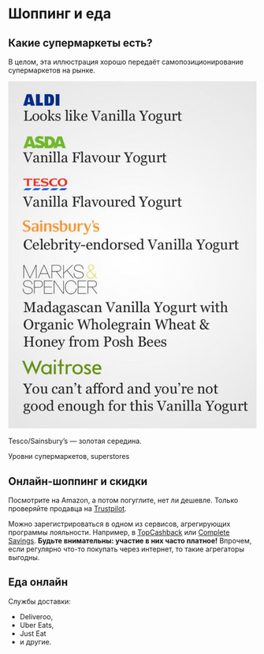 # Шоппинг и еда

## Какие супермаркеты есть?

В целом, эта иллюстрация хорошо передаёт самопозиционирование супермаркетов на рынке.

![](./images/image4.png)

Tesco/Sainsbury’s — золотая середина.

Уровни супермаркетов, superstores

## Онлайн-шоппинг и скидки

Посмотрите на Amazon, а потом погуглите, нет ли дешевле. Только проверяйте продавца на [Trustpilot](https://uk.trustpilot.com/).

Можно зарегистрироваться в одном из сервисов, агрегирующих программы лояльности. Например, в [TopCashback](https://www.topcashback.co.uk/) или [Complete Savings](http://completesavings.co.uk/). **Будьте внимательны: участие в них часто платное!** Впрочем, если регулярно что-то покупать через интернет, то такие агрегаторы выгодны.

<!-- ## Как оформить возврат?

## Куда сходить поесть? -->

## Еда онлайн

Службы доставки:

* Deliveroo,
* Uber Eats,
* Just Eat
* и другие.
